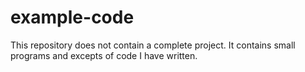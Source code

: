 # example-code
This repository does not contain a complete project. It contains small programs and excepts of code I have written.
